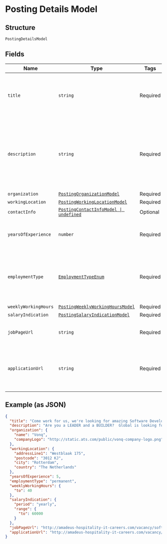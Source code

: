 
# Posting Details Model

## Structure

`PostingDetailsModel`

## Fields

| Name | Type | Tags | Description |
|  --- | --- | --- | --- |
| `title` | `string` | Required | The title of the posting across the different Channels where the posting is going to be published. |
| `description` | `string` | Required | Full description of the job posting, including all possible sections<br><br>**Allowed tags:** `a[href\|target], em, b, br, strong, i, li, ol, p, ul` |
| `organization` | [`PostingOrganizationModel`](../../doc/models/posting-organization-model.md) | Required | - |
| `workingLocation` | [`PostingWorkingLocationModel`](../../doc/models/posting-working-location-model.md) | Required | - |
| `contactInfo` | [`PostingContactInfoModel \| undefined`](../../doc/models/posting-contact-info-model.md) | Optional | - |
| `yearsOfExperience` | `number` | Required | Numbers of years of experience required for this position |
| `employmentType` | [`EmploymentTypeEnum`](../../doc/models/employment-type-enum.md) | Required | The type of employment of the posting, whether it's a permanent position or a fixed time position |
| `weeklyWorkingHours` | [`PostingWeeklyWorkingHoursModel`](../../doc/models/posting-weekly-working-hours-model.md) | Required | - |
| `salaryIndication` | [`PostingSalaryIndicationModel`](../../doc/models/posting-salary-indication-model.md) | Required | - |
| `jobPageUrl` | `string` | Required | Link to the page with the description of the job |
| `applicationUrl` | `string` | Required | Link to the page where the candidate needs to be directed when applying for a position |

## Example (as JSON)

```json
{
  "title": "Come work for us, we're looking for amazing Software Developers",
  "description": "Are you a LEADER and a BUILDER?  Global is looking for individuals who are dynamic, sales-oriented, and who want to control their destiny.  With a full training programme and consistent support, Global will provide you with the tools to excel in this very lucrative business.",
  "organization": {
    "name": "Vonq",
    "companyLogo": "http://static.ats.com/public/vonq-company-logo.png"
  },
  "workingLocation": {
    "addressLine1": "Westblaak 175",
    "postcode": "3012 KJ",
    "city": "Rotterdam",
    "country": "The Netherlands"
  },
  "yearsOfExperience": 5,
  "employmentType": "permanent",
  "weeklyWorkingHours": {
    "to": 40
  },
  "salaryIndication": {
    "period": "yearly",
    "range": {
      "to": 60000
    }
  },
  "jobPageUrl": "http://amadeus-hospitality-it-careers.com/vacancy/software-development-manager-breda",
  "applicationUrl": "http://amadeus-hospitality-it-careers.com/vacancy/software-development-manager-breda/apply"
}
```

